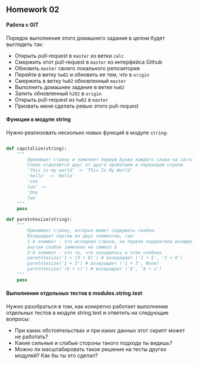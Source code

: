 ## Homework 02

#### Работа с GIT

Порядок выполнения этого домашнего задания в целом будет выглядеть так:
 - Открыть pull-request в `master` из ветки `calc`
 - Смержить этот pull-request в `master` из интерфейса Github
 - Обновить `master` своего локального репозитория
 - Перейти в ветку `hw02` и обновить ее тем, что в `origin`
 - Смержить в ветку `hw02` обновленный `master` 
 - Выполнить домашнее задание в ветке `hw02`
 - Залить обновленный `h202` в `origin`
 - Открыть pull-request из `hw02` в `master`
 - Призвать меня сделать ревью этого pull-request

#### Функции в модуле string

Нужно реализовать несколько новых функций в модуле `string`:

 
```python

def capitalize(string):
	"""
		Принимает строку и заменяет первую букву каждого слова на заглавную.
		Слова отделяются друг от друга пробелами и переходом строки
		'this is my world' -> 'This Is My World'
		'hello' -> 'Hello'
		'one
		two' -> 
		'One
		Two'
	"""
	pass

def paretntesize(string):
	"""
		Принимает строку, которая может содержать скобки. 
		Возвращает кортеж из двух элементов, где: 
		1-й элемент - это исходная строка, но первое корректное вхождение выражения
		внутри скобок заменено на символ $
		2-й элемент - это то, что находилось в этих скобках
		paretntesize('1 + (3 + 8)') # возвращает ('1 + $', '3 + 8')
		paretntesize('1 + 3') # возвращает ('1 + 3', None)
		paretntesize('(b + c)') # возвращает ('$', 'b + c')
	"""
	pass
```

#### Выполнение отдельных тестов в modules.string.test

Нужно разобраться в том, как конкретно работает выполнение отдельных тестов в модуле string.test и ответить на следующие вопросы: 
 - При каких обстоятельствах и при каких данных этот скрипт может не работать?
 - Какие сильные и слабые стороны такого подхода ты видишь?
 - Можно ли масштабировать такое решение на тесты других модулей? Как бы ты это сделал?

